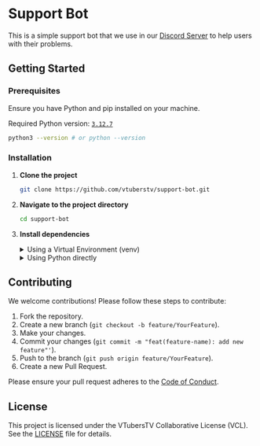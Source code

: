 <h1>Support Bot</h1>

This is a simple support bot that we use in our [Discord Server](https://discord.gg/KtaNFKjFKQ) to help users with their problems.

## Getting Started

### Prerequisites

Ensure you have Python and pip installed on your machine.

Required Python version: [`3.12.7`](https://www.python.org/downloads/release/python-3127/)

```bash
python3 --version # or python --version
```

### Installation

1. **Clone the project**

    ```bash
    git clone https://github.com/vtuberstv/support-bot.git
    ```

2. **Navigate to the project directory**

    ```bash
    cd support-bot
    ```

3. **Install dependencies**

    <details>
    <summary>Using a Virtual Environment (venv)</summary>

    #### Create a new virtual environment

    ```bash
    python -m venv .venv
    ```

    #### Activate the virtual environment

    **For Windows:**

    ```bash
    .\.venv\Scripts\activate
    ```

    **For macOS/Linux:**

    ```bash
    source .venv/bin/activate
    ```

    ```bash
    pip3 install -r requirements.txt
    ```

    </details>

    <details>
    <summary>Using Python directly</summary>

    ```bash
    pip3 install -r requirements.txt
    ```

    </details>


## Contributing

We welcome contributions! Please follow these steps to contribute:

1. Fork the repository.
2. Create a new branch (`git checkout -b feature/YourFeature`).
3. Make your changes.
4. Commit your changes (`git commit -m "feat(feature-name): add new feature"'`).
5. Push to the branch (`git push origin feature/YourFeature`).
6. Create a new Pull Request.

Please ensure your pull request adheres to the [Code of Conduct](./.github/CODE_OF_CONDUCT.md).

## License

This project is licensed under the VTubersTV Collaborative License (VCL). See the [LICENSE](./LICENSE) file for details.